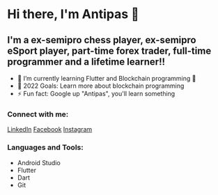 # Hi there, I'm Antipas 👋 

## I'm a ex-semipro chess player, ex-semipro eSport player, part-time forex trader, full-time programmer and a lifetime learner!!

- 🌱 I’m currently learning Flutter and Blockchain programming 🤣
- 🥅 2022 Goals: Learn more about blockchain programming
- ⚡ Fun fact: Google up "Antipas", you'll learn something

### Connect with me:

[LinkedIn](https://www.linkedin.com/in/antipastang/)
[Facebook](https://www.facebook.com/railin.antipastang/)
[Instagram](https://www.instagram.com/antipastang/)

### Languages and Tools:

- Android Studio
- Flutter
- Dart
- Git

<br />
<br />
